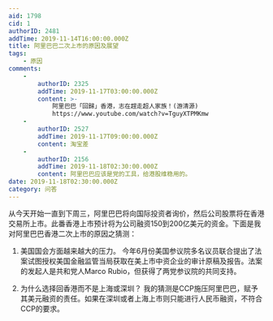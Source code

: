 ```yaml
---
aid: 1798
cid: 1
authorID: 2481
addTime: 2019-11-14T16:00:00.000Z
title: 阿里巴巴二次上市的原因及展望
tags:
    - 原因
comments:
    -
        authorID: 2325
        addTime: 2019-11-17T03:00:00.000Z
        content: >-
            阿里巴巴「回歸」香港，志在趕走超人家族！(游清源)
            https://www.youtube.com/watch?v=TguyXTPMKmw
    -
        authorID: 2527
        addTime: 2019-11-17T09:00:00.000Z
        content: 淘宝差
    -
        authorID: 2156
        addTime: 2019-11-18T02:30:00.000Z
        content: 阿里巴巴应该是党的工具，给港股维稳用的。
date: 2019-11-18T02:30:00.000Z
category: 问答
---
```


从今天开始一直到下周三，阿里巴巴将向国际投资者询价，然后公司股票将在香港交易所上市。此番香港上市预计将为公司融资150到200亿美元的资金。下面是我对阿里巴巴香港二次上市的原因之猜测：

1.  美国国会方面越来越大的压力。 今年6月份美国参议院多名议员联合提出了法案试图授权美国金融监管当局获取在美上市中资企业的审计原稿及报告。法案的发起人是共和党人Marco Rubio，但获得了两党参议院的共同支持。
    
2.  为什么选择回香港而不是上海或深圳？ 我的猜测是CCP施压阿里巴巴，赋予其美元融资的责任。如果在深圳或者上海上市则只能进行人民币融资，不符合CCP的要求。
